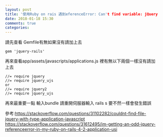 ```yaml
---
layout: post
title: '使用Ruby on rais 遇到eferenceError: Can't find variable: jQuery 解決辦法'
date: 2018-01-18 15:30
comments: true
categories: 
---
```

請先查看 Gemfile有無如果沒有請加上去

	gem 'jquery-rails'

再來查看app/assets/javascripts/applications.js 裡有無以下兩個一樣沒有請加上去

	//= require jquery
	//= require jquery_ujs
	or
	//= require jquery2
	//= require jquery_ujs

再來最重要一點 輸入bundle 請重開伺服器輸入 rails s 要不然一樣會發生錯誤

參考:https://stackoverflow.com/questions/31102282/couldnt-find-file-jquery-with-type-application-javascript
https://stackoverflow.com/questions/31612495/im-getting-an-odd-jquery-referenceerror-in-my-ruby-on-rails-4-2-application-usi